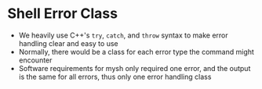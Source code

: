 # Shell Error Class
* We heavily use C++'s `try`, `catch`, and `throw` syntax to make error handling clear and easy to use
* Normally, there would be a class for each error type the command might encounter
* Software requirements for mysh only required one error, and the output is the same for all errors, thus only one error handling class